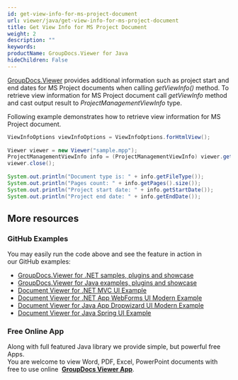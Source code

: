 ```yaml
---
id: get-view-info-for-ms-project-document
url: viewer/java/get-view-info-for-ms-project-document
title: Get View Info for MS Project Document
weight: 2
description: ""
keywords: 
productName: GroupDocs.Viewer for Java
hideChildren: False
---
```

[GroupDocs.Viewer](https://products.groupdocs.com/viewer/java) provides additional information such as project start and end dates for MS Project documents when calling *getViewInfo()* method. To retrieve view information for MS Project document call *getViewInfo* method and cast output result to *ProjectManagementViewInfo* type.

Following example demonstrates how to retrieve view information for MS Project document.

```java
ViewInfoOptions viewInfoOptions = ViewInfoOptions.forHtmlView();
 
Viewer viewer = new Viewer("sample.mpp");
ProjectManagementViewInfo info = (ProjectManagementViewInfo) viewer.getViewInfo(viewInfoOptions);
viewer.close();
 
System.out.println("Document type is: " + info.getFileType());
System.out.println("Pages count: " + info.getPages().size());
System.out.println("Project start date: " + info.getStartDate());
System.out.println("Project end date: " + info.getEndDate());    
```

## More resources
### GitHub Examples
You may easily run the code above and see the feature in action in our GitHub examples:
*   [GroupDocs.Viewer for .NET samples, plugins and showcase](https://github.com/groupdocs-viewer/GroupDocs.Viewer-for-.NET)    
*   [GroupDocs.Viewer for Java examples, plugins and showcase](https://github.com/groupdocs-viewer/GroupDocs.Viewer-for-Java)    
*   [Document Viewer for .NET MVC UI Example](https://github.com/groupdocs-viewer/GroupDocs.Viewer-for-.NET-MVC)    
*   [Document Viewer for .NET App WebForms UI Modern Example](https://github.com/groupdocs-viewer/GroupDocs.Viewer-for-.NET-WebForms)    
*   [Document Viewer for Java App Dropwizard UI Modern Example](https://github.com/groupdocs-viewer/GroupDocs.Viewer-for-Java-Dropwizard)    
*   [Document Viewer for Java Spring UI Example](https://github.com/groupdocs-viewer/GroupDocs.Viewer-for-Java-Spring)
    
### Free Online App
Along with full featured Java library we provide simple, but powerful free Apps.  
You are welcome to view Word, PDF, Excel, PowerPoint documents with free to use online  **[GroupDocs Viewer App](https://products.groupdocs.app/viewer)**.